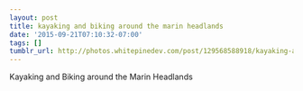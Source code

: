 ```yaml
---
layout: post
title: kayaking and biking around the marin headlands
date: '2015-09-21T07:10:32-07:00'
tags: []
tumblr_url: http://photos.whitepinedev.com/post/129568588918/kayaking-and-biking-around-the-marin-headlands
---
```

Kayaking and Biking around the Marin Headlands
